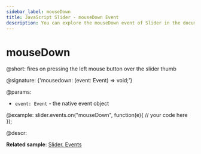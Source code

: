 ```yaml
---
sidebar_label: mouseDown
title: JavaScript Slider - mouseDown Event 
description: You can explore the mouseDown event of Slider in the documentation of the DHTMLX JavaScript UI library. Browse developer guides and API reference, try out code examples and live demos, and download a free 30-day evaluation version of DHTMLX Suite.
---
```


# mouseDown

@short: fires on pressing the left mouse button over the slider thumb

@signature: {'mousedown: (event: Event) => void;'}

@params:
- `event: Event` - the native event object

@example:
slider.events.on("mouseDown", function(e){
    // your code here
});

@descr:

**Related sample**: [Slider. Events](https://snippet.dhtmlx.com/sc7ov54z)

